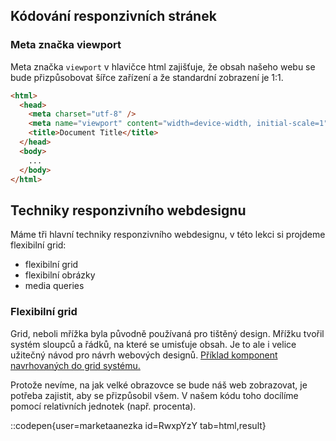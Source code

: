 ## Kódování responzivních stránek

### Meta značka viewport

Meta značka `viewport` v hlavičce html zajišťuje, že obsah našeho webu se bude přizpůsobovat šířce zařízení a že standardní zobrazení je 1:1.

```html
<html>
  <head>
    <meta charset="utf-8" />
    <meta name="viewport" content="width=device-width, initial-scale=1" />
    <title>Document Title</title>
  </head>
  <body>
    ...
  </body>
</html>
```

## Techniky responzivního webdesignu

Máme tři hlavní techniky responzivního webdesignu, v této lekci si projdeme flexibilní grid:

- flexibilní grid
- flexibilní obrázky
- media queries

### Flexibilní grid

Grid, neboli mřížka byla původně používaná pro tištěný design. Mřížku tvořil systém sloupců a řádků, na které se umisťuje obsah. Je to ale i velice užitečný návod pro návrh webových designů. [Příklad komponent navrhovaných do grid systému.](https://dribbble.com/shots/15341964-Grid-System-UI-Components)

Protože nevíme, na jak velké obrazovce se bude náš web zobrazovat, je potřeba zajistit, aby se přizpůsobil všem. V našem kódu toho docílíme pomocí relativních jednotek (např. procenta).

::codepen{user=marketaanezka id=RwxpYzY tab=html,result}
